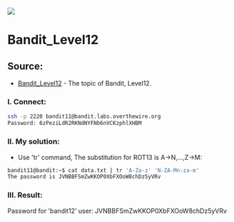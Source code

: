 # ![](https://overthewire.org/img/domokitten.png)

# Bandit_Level12

## Source:
- [Bandit_Level12] - The topic of Bandit, Level12.
###
### I. Connect:
```sh
ssh -p 2220 bandit11@bandit.labs.overthewire.org
Password: 6zPeziLdR2RKNdNYFNb6nVCKzphlXHBM
```
### II. My solution:
- Use 'tr' command, The substitution for ROT13 is A->N,…,Z->M:
```sh
bandit11@bandit:~$ cat data.txt | tr 'A-Za-z' 'N-ZA-Mn-za-m'
The password is JVNBBFSmZwKKOP0XbFXOoW8chDz5yVRv
```

### III. Result:
Password for 'bandit12' user: JVNBBFSmZwKKOP0XbFXOoW8chDz5yVRv

[Bandit_Level12]: <https://overthewire.org/wargames/bandit/bandit12.html>
